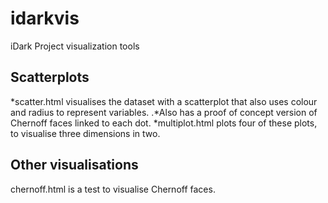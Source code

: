 # idarkvis
iDark Project visualization tools

## Scatterplots

*scatter.html visualises the dataset with a scatterplot that also uses colour and radius to represent variables.
.*Also has a proof of concept version of Chernoff faces linked to each dot.
*multiplot.html plots four of these plots, to visualise three dimensions in two.

## Other visualisations
chernoff.html is a test to visualise Chernoff faces.
